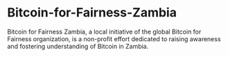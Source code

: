 # Bitcoin-for-Fairness-Zambia
Bitcoin for Fairness Zambia, a local initiative of the global Bitcoin for Fairness organization, is a non-profit effort dedicated to raising awareness and fostering understanding of Bitcoin in Zambia.
